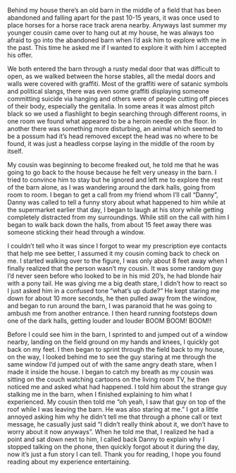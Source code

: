 Behind my house there’s an old barn in the middle of a field that has been abandoned and falling apart for the past 10-15 years, it was once used to place horses for a horse race track arena nearby. Anyways last summer my younger cousin came over to hang out at my house, he was always too afraid to go into the abandoned barn when I’d ask him to explore with me in the past. This time he asked me if I wanted to explore it with him I accepted his offer. 


We both entered the barn through a rusty medal door that was difficult to open, as we walked between the horse stables, all the medal doors and walls were covered with graffiti. Most of the graffiti were of satanic symbols and political slangs, there was even some graffiti displaying someone committing suicide via hanging and others were of people cutting off pieces of their body, especially the genitalia. In some areas it was almost pitch black so we used a flashlight to begin searching through different rooms, in one room we found what appeared to be a heroin needle on the floor. In another there was something more disturbing, an animal which seemed to be a possum had it’s head removed except the head was no where to be found, it was just a headless corpse laying in the middle of the room by itself. 


My cousin was beginning to become freaked out, he told me that he was going to go back to the house because he felt very uneasy in the barn. I tried to convince him to stay but he ignored and left me to explore the rest of the barn alone, as I was wandering around the dark halls, going from room to room. I began to get a call from my friend whom I’ll call “Danny”, Danny was called to tell a funny story about what happened to him while at the supermarket earlier that day, I began to laugh at his story while getting completely distracted from my surroundings. While still on the call with him I began to walk back down the halls, from about 15 feet away there was someone sticking their head through a window.


 I couldn’t tell who it was since I forgot to wear my prescription eye contacts that help me see better, I assumed it my cousin coming back to check on me. I started walking over to the figure, I was only about 8 feet away when I finally realized that the person wasn’t my cousin. It was some random guy I’d never seen before who looked to be in his mid 20’s, he had blonde hair with a pony tail. He was giving me a big death stare, I didn’t how to react so I just asked him in a confused tone “what’s up dude?” He kept staring me down for about 10 more seconds, he then pulled away from the window, and began to run around the barn, I was paranoid that he was going to ambush me from another entrance. I then heard running footsteps down one of the dark halls, getting louder and louder BOOM BOOM! BOOM!!


Before I could see him in the barn, I sprinted to and jumped out of a window nearby, landing on the field ground on my hands and knees, I quickly got back on my feet. I then began to sprint through the field back to my house, on the way, I looked behind me to see the guy staring at me through the same window I’d jumped out of with the same angry death stare, when I made it inside the house. I began to catch my breath as my cousin was sitting on the couch watching cartoons on the living room TV, he then noticed me and asked what had happened. I told him about the strange guy stalking me in the barn, when I finished explaining to him what I experienced. My cousin then told me “oh yeah, I saw that guy on top of the roof while I was leaving the barn. He was also staring at me.” I got a little annoyed asking him why he didn’t tell me that through a phone call or text message, he casually just said “I didn’t really think about it, we don’t have to worry about it now anyways”. When he told me that, I realized he had a point and sat down next to him, I called back Danny to explain why I stopped talking on the phone, then quickly forgot about it during the day, now it’s just a fun story I can tell. Thank you for reading, I hope you found reading about my experience entertaining.
